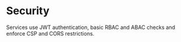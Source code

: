 # Security

Services use JWT authentication, basic RBAC and ABAC checks and enforce CSP and CORS restrictions.
